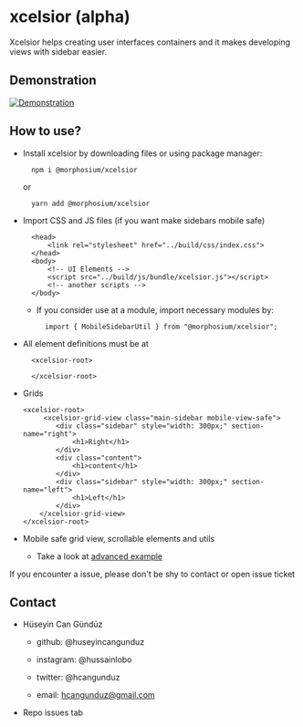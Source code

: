 # xcelsior (alpha)

Xcelsior helps creating user interfaces containers and it makes developing views with sidebar easier.

## Demonstration

[![Demonstration](https://img.youtube.com/vi/03kfVM46Eec/0.jpg)](https://www.youtube.com/watch?v=03kfVM46Eec)
## How to use?

- Install xcelsior by downloading files or using package manager:
        
        npm i @morphosium/xcelsior
    
    or

        yarn add @morphosium/xcelsior

- Import CSS and JS files (if you want make sidebars mobile safe)
        
        <head>
            <link rel="stylesheet" href="../build/css/index.css">
        </head>
        <body>
            <!-- UI Elements -->
            <script src="../build/js/bundle/xcelsior.js"></script>
            <!-- another scripts -->
        </body>

    - If you consider use at a module, import necessary modules by:

            import { MobileSidebarUtil } from "@morphosium/xcelsior";

- All element definitions must be at 

        <xcelsior-root>

        </xcelsior-root>

- Grids

    ```
    <xcelsior-root>
         <xcelsior-grid-view class="main-sidebar mobile-view-safe">
            <div class="sidebar" style="width: 300px;" section-name="right">
                <h1>Right</h1>
            </div>
            <div class="content">
                <h1>content</h1>  
            </div>
            <div class="sidebar" style="width: 300px;" section-name="left">
                <h1>Left</h1>
            </div>
        </xcelsior-grid-view>
    </xcelsior-root>
    ```

- Mobile safe grid view, scrollable elements and utils
    - Take a look at [advanced example](./examples/mobil-safe-view-advanced.html)


If you encounter a issue, please don't be shy to contact or open issue ticket 

## Contact

- Hüseyin Can Gündüz

  - github: @huseyincangunduz

  - instagram: @hussainlobo

  - twitter: @hcangunduz

  - email: hcangunduz@gmail.com

- Repo issues tab